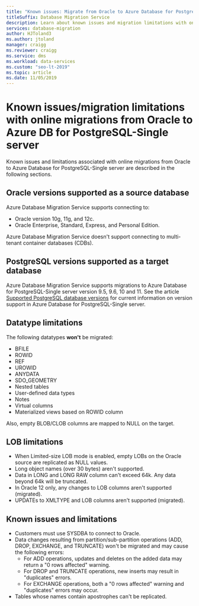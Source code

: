 ```yaml
---
title: "Known issues: Migrate from Oracle to Azure Database for PostgreSQL"
titleSuffix: Database Migration Service
description: Learn about known issues and migration limitations with online migrations from Oracle to Azure Database for PostgreSQL-Single server.
services: database-migration
author: HJToland3
ms.author: jtoland
manager: craigg
ms.reviewer: craigg
ms.service: dms
ms.workload: data-services
ms.custom: "seo-lt-2019"
ms.topic: article
ms.date: 11/05/2019
---
```


# Known issues/migration limitations with online migrations from Oracle to Azure DB for PostgreSQL-Single server

Known issues and limitations associated with online migrations from Oracle to Azure Database for PostgreSQL-Single server are described in the following sections.

## Oracle versions supported as a source database

Azure Database Migration Service supports connecting to:

- Oracle version 10g, 11g, and 12c.
- Oracle Enterprise, Standard, Express, and Personal Edition.

Azure Database Migration Service doesn't support connecting to multi-tenant container databases (CDBs).

## PostgreSQL versions supported as a target database

Azure Database Migration Service supports migrations to Azure Database for PostgreSQL-Single server version 9.5, 9.6, 10 and 11. See the article [Supported PostgreSQL database versions](https://docs.microsoft.com/azure/postgresql/concepts-supported-versions) for current information on version support in Azure Database for PostgreSQL-Single server.

## Datatype limitations

The following datatypes **won't** be migrated:

- BFILE
- ROWID
- REF
- UROWID
- ANYDATA
- SDO_GEOMETRY
- Nested tables
- User-defined data types
- Notes
- Virtual columns
- Materialized views based on ROWID column

Also, empty BLOB/CLOB columns are mapped to NULL on the target.

## LOB limitations

- When Limited-size LOB mode is enabled, empty LOBs on the Oracle source are replicated as NULL values.
- Long object names (over 30 bytes) aren't supported.
- Data in LONG and LONG RAW column can't exceed 64k. Any data beyond 64k will be truncated.
- In Oracle 12 only, any changes to LOB columns aren't supported (migrated).
- UPDATEs to XMLTYPE and LOB columns aren't supported (migrated).

## Known issues and limitations

- Customers must use SYSDBA to connect to Oracle.
- Data changes resulting from partition/sub-partition operations (ADD, DROP, EXCHANGE, and TRUNCATE) won't be migrated and may cause the following errors:
  - For ADD operations, updates and deletes on the added data may return a "0 rows affected" warning.
  - For DROP and TRUNCATE operations, new inserts may result in "duplicates" errors.
  - For EXCHANGE operations, both a "0 rows affected" warning and "duplicates" errors may occur.
- Tables whose names contain apostrophes can't be replicated.
